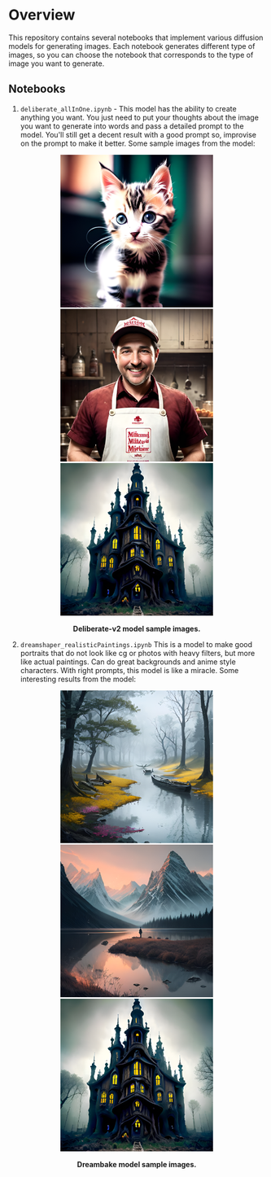 # Overview

This repository contains several notebooks that implement various diffusion models for generating images. Each notebook generates different type of images, so you can choose the notebook that corresponds to the type of image you want to generate.

## Notebooks

1. ```deliberate_allInOne.ipynb``` - This model has the ability to create anything you want. You just need to put your thoughts about the image you want to generate into words and pass a detailed prompt to the model. You'll still get a decent result with a good prompt so, improvise on the prompt to make it better. Some sample images from the model:

<figure>
<p align="center">
    <img src="./samples/deliberate/kitten.png" width="300" >
    <img src="./samples/deliberate/milkman.png" width="300" >
    <img src="./samples/deliberate/goth_building.png" width="300" >
</p>
<figcaption align = "center"><b>Deliberate-v2 model sample images.</b></figcaption>
</figure>

2. ```dreamshaper_realisticPaintings.ipynb``` This is a model to make good portraits that do not look like cg or photos with heavy filters, but more like actual paintings. Can do great backgrounds and anime style characters. With right prompts, this model is like a miracle. Some interesting results from the model:
<figure>
<p align="center">
    <img src="./samples/dreambake/something_beautiful.png" width="300" >
    <img src="./samples/dreambake/silence.png" width="300" >
    <img src="./samples/deliberate/goth_building.png" width="300" >
</p>
<figcaption align = "center"><b>Dreambake model sample images.</b></figcaption>
</figure>
